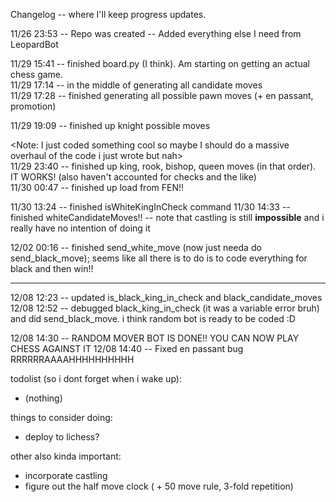 Changelog -- where I'll keep progress updates.

11/26 23:53 -- Repo was created 
            -- Added everything else I need from LeopardBot

11/29 15:41 -- finished board.py (I think). Am starting on getting an actual chess game.    
11/29 17:14 -- in the middle of generating all candidate moves     
11/29 17:28 -- finished generating all possible pawn moves (+ en passant, promotion)    
    
11/29 19:09 -- finished up knight possible moves    
    
<Note: I just coded something cool so maybe I should do a massive overhaul of the code i just wrote but nah>    
11/29 23:40 -- finished up king, rook, bishop, queen moves (in that order). IT WORKS! (also haven't accounted for checks and the like)    
11/30 00:47 -- finished up load from FEN!!        


11/30 13:24 -- finished isWhiteKingInCheck command
11/30 14:33 -- finished whiteCandidateMoves!! -- note that castling is still **impossible** and i really have no intention of doing it

12/02 00:16 -- finished send_white_move (now just needa do send_black_move); seems like all there is to do is to code everything for black and then win!!

----

12/08 12:23 -- updated is_black_king_in_check and black_candidate_moves
12/08 12:52 -- debugged black_king_in_check (it was a variable error bruh) and did send_black_move. i think random bot is ready to be coded :D 

12/08 14:30 -- RANDOM MOVER BOT IS DONE!! YOU CAN NOW PLAY CHESS AGAINST IT
12/08 14:40 -- Fixed en passant bug RRRRRRAAAAHHHHHHHHHH



todolist (so i dont forget when i wake up):    
- (nothing)


things to consider doing:
- deploy to lichess?

other also kinda important:
- incorporate castling
- figure out the half move clock ( + 50 move rule, 3-fold repetition)
    

    